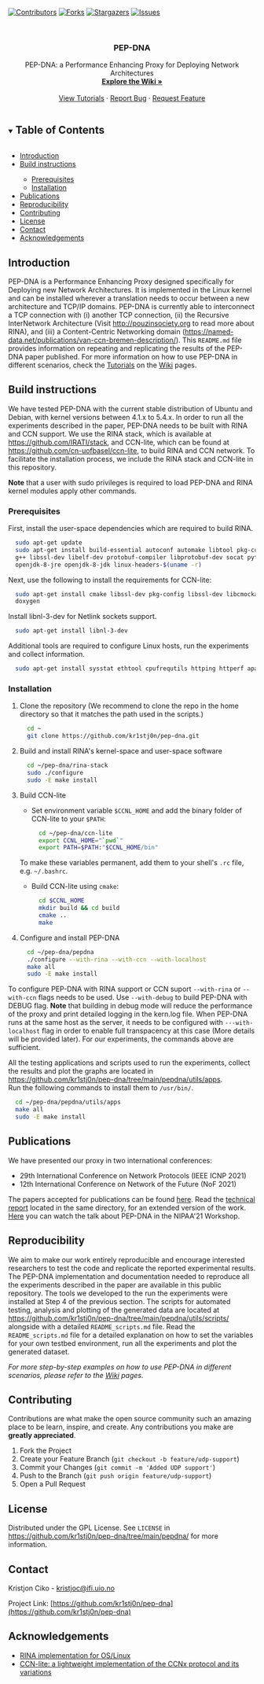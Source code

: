 <!-- PROJECT SHIELDS -->

[![Contributors][contributors-shield]][contributors-url]
[![Forks][forks-shield]][forks-url]
[![Stargazers][stars-shield]][stars-url]
[![Issues][issues-shield]][issues-url]

<!-- PROJECT LOGO -->
<br />
<p align="center">
  <h3 align="center">PEP-DNA</h3>

  <p align="center">
    PEP-DNA: a Performance Enhancing Proxy for Deploying Network Architectures
    <br />
    <a href="https://github.com/kr1stj0n/pep-dna/wiki"><strong>Explore the Wiki »</strong></a>
    <br />
    <br />
    <a href="https://github.com/kr1stj0n/pep-dna/wiki/Tutorials">View Tutorials</a>
    ·
    <a href="https://github.com/kr1stj0n/pep-dna/issues">Report Bug</a>
    ·
    <a href="https://github.com/kr1stj0n/pep-dna/issues">Request Feature</a>
  </p>
</p>


<!-- TABLE OF CONTENTS -->
<details open="open">
  <summary><h2 style="display: inline-block">Table of Contents</h2></summary>
  <ul>
  <li><a href="#introduction">Introduction</a></li>
  <li><a href="#build-instructions">Build instructions</a></li>
  <ul>
    <li><a href="#prerequisites">Prerequisites</a></li>
    <li><a href="#installation">Installation</a></li>
  </ul>
  <li><a href="#publications">Publications</a></li>
  <li><a href="#reproducibility">Reproducibility</a></li>
  <li><a href="#contributing">Contributing</a></li>
  <li><a href="#license">License</a></li>
  <li><a href="#contact">Contact</a></li>
  <li><a href="#acknowledgements">Acknowledgements</a></li>
  </ul>
</details>


<!-- INTRODUCTION -->
## Introduction

PEP-DNA is a Performance Enhancing Proxy designed specifically for Deploying new
Network Architectures. It is implemented in the Linux kernel and can be
installed wherever a translation needs to occur between a new architecture and
TCP/IP domains. PEP-DNA is currently able to interconnect a TCP connection with
(i) another TCP connection, (ii) the Recursive InterNetwork Architecture (Visit
<http://pouzinsociety.org> to read more about RINA), and (iii) a Content-Centric
Networking domain
(<https://named-data.net/publications/van-ccn-bremen-description/>). This
`README.md` file provides information on repeating and replicating the results
of the PEP-DNA paper published. For more information on how to use PEP-DNA in
different scenarios, check the
[Tutorials](<https://github.com/kr1stj0n/pep-dna/wiki/Tutorials>) on the <a
href="https://github.com/kr1stj0n/pep-dna/wiki">Wiki</a> pages.

<!-- BUILD INSTRUCTIONS -->
## Build instructions

We have tested PEP-DNA with the current stable distribution of Ubuntu and
Debian, with kernel versions between 4.1.x to 5.4.x. In order to run all the
experiments described in the paper, PEP-DNA needs to be built with RINA and CCN
support. We use the RINA stack, which is available at
<https://github.com/IRATI/stack>, and CCN-lite, which can be found at
<https://github.com/cn-uofbasel/ccn-lite>, to build RINA and CCN network. To
facilitate the installation process, we include the RINA stack and CCN-lite in
this repository.

**Note** that a user with sudo privileges is required to load PEP-DNA and RINA
kernel modules apply other commands.

### Prerequisites

First, install the user-space dependencies which are required to build RINA.

  ```sh
    sudo apt-get update
    sudo apt-get install build-essential autoconf automake libtool pkg-config git
    g++ libssl-dev libelf-dev protobuf-compiler libprotobuf-dev socat python python3
    openjdk-8-jre openjdk-8-jdk linux-headers-$(uname -r)
  ```

Next, use the following to install the requirements for CCN-lite:

  ```sh
    sudo apt-get install cmake libssl-dev pkg-config libssl-dev libcmocka-dev
    doxygen
  ```

Install libnl-3-dev for Netlink sockets support.

  ```sh
    sudo apt-get install libnl-3-dev
  ```

Additional tools are required to configure Linux hosts, run the experiments and
collect information.

  ```sh
    sudo apt-get install sysstat ethtool cpufrequtils httping httperf apache2
  ```

### Installation

1. Clone the repository (We recommend to clone the repo in the home directory so
   that it matches the path used in the scripts.)

   ```sh
     cd ~
     git clone https://github.com/kr1stj0n/pep-dna.git
   ```

2. Build and install RINA's kernel-space and user-space software

   ```sh
     cd ~/pep-dna/rina-stack
     sudo ./configure
     sudo -E make install
   ```

3. Build CCN-lite

    - Set environment variable `$CCNL_HOME` and add the binary folder of CCN-lite to your `$PATH`:
      ```sh
        cd ~/pep-dna/ccn-lite
        export CCNL_HOME="`pwd`"
        export PATH=$PATH:"$CCNL_HOME/bin"
      ```
    To make these variables permanent, add them to your shell's `.rc` file, e.g. `~/.bashrc`.

    - Build CCN-lite using `cmake`:
      ```sh
        cd $CCNL_HOME
        mkdir build && cd build
        cmake ..
        make
      ```

4. Configure and install PEP-DNA

   ```sh
     cd ~/pep-dna/pepdna
     ./configure --with-rina --with-ccn --with-localhost
     make all
     sudo -E make install
   ```

To configure PEP-DNA with RINA support or CCN suport `--with-rina` or
`--with-ccn` flags needs to be used. Use `--with-debug` to build PEP-DNA with
DEBUG flag.  **Note** that building in debug mode will reduce the performance
of the proxy and print detailed logging in the kern.log file. When PEP-DNA
runs at the same host as the server, it needs to be configured with
`---with-localhost` flag in order to enable full transpacency at this case
(More details will be provided later). For our experiments, the commands
above are sufficient.

All the testing applications and scripts used to run the experiments, collect
the results and plot the graphs are located in
<https://github.com/kr1stj0n/pep-dna/tree/main/pepdna/utils/apps>.</br>
Run the following commands to install them to `/usr/bin/`.

  ```sh
    cd ~/pep-dna/pepdna/utils/apps
    make all
    sudo -E make install
  ```

<!-- PUBLICATIONS -->
## Publications

We have presented our proxy in two international conferences:

- 29th International Conference on Network Protocols (IEEE ICNP 2021)
- 12th International Conference on Network of the Future (NoF 2021)

The papers accepted for publications can be found
[here](<https://github.com/kr1stj0n/pep-dna/tree/main/pepdna/papers/>). Read
the <a
href="https://github.com/kr1stj0n/pep-dna/tree/main/pepdna/papers/ciko_welzl_teymoori-pepdna.pdf">technical
report</a> located in the same directory, for an extended version of the
work. [Here](<https://youtu.be/Yve_HPlU4hc?t=8613>) you can watch the talk
about PEP-DNA in the NIPAA'21 Workshop.

<!-- USAGE EXAMPLES -->
## Reproducibility

We aim to make our work entirely reproducible and encourage interested
researchers to test the code and replicate the reported experimental
results. The PEP-DNA implementation and documentation needed to reproduce all
the experiments described in the paper are available in this public
repository. The tools we developed to the run the experiments were installed at
Step 4 of the previous section. The scripts for automated testing, analysis and
plotting of the generated data are located at
<https://github.com/kr1stj0n/pep-dna/tree/main/pepdna/utils/scripts/> alongside
with a detailed `README_scripts.md` file. Read the `README_scripts.md` file for
a detailed explanation on how to set the variables for your own testbed
environment, run all the experiments and plot the generated dataset.

_For more step-by-step examples on how to use PEP-DNA in different scenarios,
please refer to the <a href="https://github.com/kr1stj0n/pep-dna/wiki">Wiki</a>
pages._

<!-- CONTRIBUTING -->
## Contributing

Contributions are what make the open source community such an amazing place to
be learn, inspire, and create. Any contributions you make are **greatly
appreciated**.

1. Fork the Project
2. Create your Feature Branch (`git checkout -b feature/udp-support`)
3. Commit your Changes (`git commit -m 'Added UDP support'`)
4. Push to the Branch (`git push origin feature/udp-support`)
5. Open a Pull Request


<!-- LICENSE -->
## License

Distributed under the GPL License. See `LICENSE` in
<https://github.com/kr1stj0n/pep-dna/tree/main/pepdna/> for more information.


<!-- CONTACT -->
## Contact

Kristjon Ciko - kristjoc@ifi.uio.no

Project Link:
[https://github.com/kr1stj0n/pep-dna](https://github.com/kr1stj0n/pep-dna)


<!-- ACKNOWLEDGEMENTS -->
## Acknowledgements

* [RINA implementation for OS/Linux](https://github.com/IRATI/stack)
* [CCN-lite: a lightweight implementation of the CCNx protocol and its variations](https://github.com/cn-uofbasel/ccn-lite)


<!-- MARKDOWN LINKS & IMAGES -->
<!-- https://www.markdownguide.org/basic-syntax/#reference-style-links -->
[contributors-shield]: https://img.shields.io/github/contributors/kr1stj0n/pep-dna.svg?style=for-the-badge
[contributors-url]: https://github.com/kr1stj0n/pep-dna/graphs/contributors
[forks-shield]: https://img.shields.io/github/forks/kr1stj0n/pep-dna.svg?style=for-the-badge
[forks-url]: https://github.com/kr1stj0n/pep-dna/network/members
[stars-shield]: https://img.shields.io/github/stars/kr1stj0n/pep-dna.svg?style=for-the-badge
[stars-url]: https://github.com/kr1stj0n/pep-dna/stargazers
[issues-shield]: https://img.shields.io/github/issues/kr1stj0n/pep-dna.svg?style=for-the-badge
[issues-url]: https://github.com/kr1stj0n/pep-dna/issues
